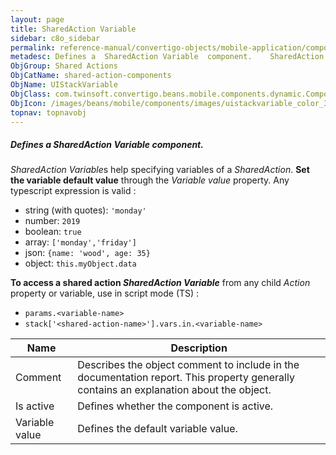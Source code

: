 ```yaml
---
layout: page
title: SharedAction Variable
sidebar: c8o_sidebar
permalink: reference-manual/convertigo-objects/mobile-application/components/shared-action-components/sharedaction-variable/
metadesc: Defines a  SharedAction Variable  component.    SharedAction Variable s help specifying variables of a  SharedAction .  Set the variable default value
ObjGroup: Shared Actions
ObjCatName: shared-action-components
ObjName: UIStackVariable
ObjClass: com.twinsoft.convertigo.beans.mobile.components.dynamic.ComponentManager$3
ObjIcon: /images/beans/mobile/components/images/uistackvariable_color_32x32.png
topnav: topnavobj
---
```

##### Defines a <i>SharedAction Variable</i> component. 
 <i>SharedAction Variable</i>s help specifying variables of a <i>SharedAction</i>.
<b>Set the variable default value</b> through the <i>Variable value</i> property.
Any typescript expression is valid :
 - string (with quotes): <code>'monday'</code>
 - number: <code>2019</code>
 - boolean: <code>true</code>
 - array: <code>['monday','friday']</code>
 - json: <code>{name: 'wood', age: 35}</code>
 - object: <code>this.myObject.data</code>

<b>To access a shared action <i>SharedAction Variable</i></b>
from any child <i>Action</i> property or variable, use in script mode (TS) :
 - <code>params.&lt;variable-name&gt;</code>
 - <code>stack['&lt;shared-action-name&gt;'].vars.in.&lt;variable-name&gt;</code>


Name | Description 
--- | ---
Comment | Describes the object comment to include in the documentation report.  This property generally contains an explanation about the object. 
Is active | Defines whether the component is active. 
Variable value | Defines the default variable value. 

